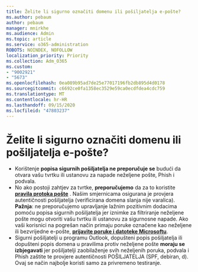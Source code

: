 ```yaml
---
title: Želite li sigurno označiti domenu ili pošiljatelja e-pošte?
ms.author: pebaum
author: pebaum
manager: mnirkhe
ms.audience: Admin
ms.topic: article
ms.service: o365-administration
ROBOTS: NOINDEX, NOFOLLOW
localization_priority: Priority
ms.collection: Adm_O365
ms.custom:
- "9002921"
- "5673"
ms.openlocfilehash: 0ea089b95ad7de25e77017196fb2db895d4d0178
ms.sourcegitcommit: c6692ce0fa1358ec3529e59ca0ecdfdea4cdc759
ms.translationtype: MT
ms.contentlocale: hr-HR
ms.lasthandoff: 09/15/2020
ms.locfileid: "47803237"
---
```

# <a name="need-to-mark-a-domain-or-email-sender-safe"></a>Želite li sigurno označiti domenu ili pošiljatelja e-pošte?

- Korištenje **popisa sigurnih pošiljatelja ne preporučuje se** budući da otvara vašu tvrtku ili ustanovu za napade neželjene pošte, Phish i podvala.
- No ako postoji zahtjev za tvrtke, **preporučujemo** da za to koristite **[pravila protoka pošte](https://docs.microsoft.com/microsoft-365/security/office-365-security/create-safe-sender-lists-in-office-365?view=o365-worldwide#recommended-use-mail-flow-rules)** . Našim smjernicama osigurana je provjera autentičnosti pošiljatelja (verificirana domena slanja nije varalica). **Pažnja**: ne preporučujemo upravljanje lažnim pozitivnim dodacima pomoću popisa sigurnih pošiljatelja jer iznimke za filtriranje neželjene pošte mogu otvoriti vašu tvrtku ili ustanovu za sigurnosne napade. Ako vaši korisnici na pogrešan način primaju poruke označene kao neželjene ili bezvrijedne e-pošte, **[prijavite poruke i datoteke Microsoftu](https://protection.office.com/reportsubmission)**.
- Sigurni pošiljatelji u programu Outlook, dopušteni popis pošiljatelja ili dopušteni popis domena u pravilima protiv neželjene pošte **moraju se izbjegavati** jer pošiljatelji zaobilaženje svih neželjenih poruka, podvala i Phish zaštite te provjere autentičnosti POŠILJATELJA (SPF, debiran, d). Ovaj se način najbolje koristi samo za privremeno testiranje.
